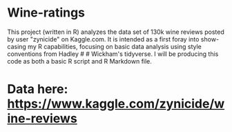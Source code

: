 # Wine-ratings
This project (written in R) analyzes the data set of 130k wine reviews posted by user "zynicide" on Kaggle.com. It is intended as a first foray into show-casing my R capabilities, focusing on basic data analysis using style conventions from Hadley # # Wickham's tidyverse. I will be producing this code as both a basic R script and R Markdown file.

# Data here: https://www.kaggle.com/zynicide/wine-reviews
